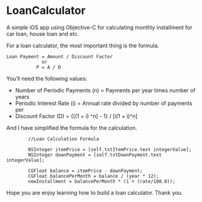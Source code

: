 # LoanCalculator
A simple iOS app using Objective-C for calculating monthly installment for car loan, house loan and etc.


For a loan calculator, the most important thing is the formula. 

    Loan Payment = Amount / Discount Factor
                 or
               P = A / D

You’ll need the following values:

  - Number of Periodic Payments (n) = Payments per year times number of years
  - Periodic Interest Rate (i) = Annual rate divided by number of payments per
  - Discount Factor (D) = {[(1 + i) ^n] - 1} / [i(1 + i)^n]

And I have simplified the formula for the calculation.


            //Loan Calculation Formula

            NSInteger itemPrice = [self.txtItemPrice.text integerValue];
            NSInteger downPayment = [self.txtDownPayment.text integerValue];
            
            CGFloat balance = itemPrice - downPayment;
            CGFloat balancePerMonth = balance / (year * 12);
            newInstallment = balancePerMonth * (1 + (rate/100.0));
            
            
Hope you are enjoy learning how to build a loan calculator. Thank you.            
